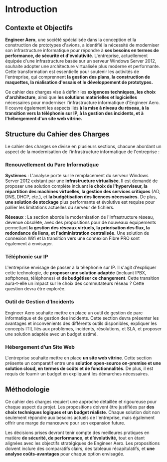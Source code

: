 # **Introduction**

## **Contexte et Objectifs**

**Engineer Aero**, une société spécialisée dans la conception et la construction de prototypes d'avions, a identifié la nécessité de moderniser son infrastructure informatique pour répondre à **ses besoins en termes de performance, de sécurité et d'évolutivité**. L'entreprise, actuellement équipée d'une infrastructure basée sur un serveur Windows Server 2012, souhaite adopter une architecture virtualisée plus moderne et performante. Cette transformation est essentielle pour soutenir les activités de l'entreprise, qui comprennent **la gestion des plans, la construction de maquettes, la réalisation d'essais et le développement de prototypes.**

Ce cahier des charges vise à définir les **exigences techniques, les choix d'architecture**, ainsi que **les solutions matérielles et logicielles** nécessaires pour moderniser l'infrastructure informatique d'Engineer Aero. Il couvre également les aspects liés **à la mise à niveau du réseau, à la transition vers la téléphonie sur IP, à la gestion des incidents, et à l'hébergement d'un site web vitrine.**

## **Structure du Cahier des Charges**

Le cahier des charges se divise en plusieurs sections, chacune abordant un aspect de la modernisation de l'infrastructure informatique de l'entreprise :

### **Renouvellement du Parc Informatique**
**Systèmes** : L'analyse porte sur le remplacement du serveur Windows Server 2012 existant par une **infrastructure virtualisée**. Il est demandé de proposer une solution complète incluant **le choix de l'hyperviseur, la répartition des machines virtuelles, la gestion des services critiques** (AD, DNS, DHCP, etc.), et **la budgétisation des licences nécessaires.** De plus, **une solution de stockage** plus performante et évolutive est requise pour pallier les limitations actuelles du serveur de fichiers.

**Réseaux** : La section aborde la modernisation de l'infrastructure réseau, devenue obsolète, avec des propositions pour de nouveaux équipements permettant **la gestion des réseaux virtuels, la priorisation des flux, la redondance de liens, et l'administration centralisée.** Une solution de connexion Wifi et la transition vers une connexion Fibre PRO sont également à envisager.

### **Téléphonie sur IP**
L'entreprise envisage de passer à la téléphonie sur IP. Il s'agit d'expliquer cette technologie, de **proposer une solution adaptée** (incluant IPBX, softphones, téléphones) et **de budgétiser ce changement**. Cette transition aura-t-elle un impact sur le choix des commutateurs réseau ? Cette question devra être explorée.


### **Outil de Gestion d’Incidents**
Engineer Aero souhaite mettre en place un outil de gestion de parc informatique et de gestion des incidents. Cette section devra présenter les avantages et inconvénients des différents outils disponibles, expliquer les concepts ITIL liés aux problèmes, incidents, résolutions, et SLA, et proposer une solution adaptée avec un budget estimé.

### **Hébergement d’un Site Web**
L'entreprise souhaite mettre en place **un site web vitrine**. Cette section présente un comparatif entre une **solution open-source on-premise et une solution cloud, en termes de coûts et de fonctionnalités**. De plus, il est requis de fournir un budget en expliquant les démarches nécessaires.

## **Méthodologie**

Ce cahier des charges requiert une approche détaillée et rigoureuse pour chaque aspect du projet. Les propositions doivent être justifiées par **des choix techniques logiques et un budget réaliste**. Chaque solution doit non seulement répondre aux besoins actuels de l'entreprise, mais également offrir une marge de manœuvre pour son expansion future.

Les décisions prises devront tenir compte des meilleures pratiques en matière **de sécurité, de performance, et d’évolutivité,** tout en étant alignées avec les objectifs stratégiques de Engineer Aero. Les propositions doivent inclure des comparatifs clairs, des tableaux récapitulatifs, et **une analyse coûts-avantages** pour chaque option envisagée.